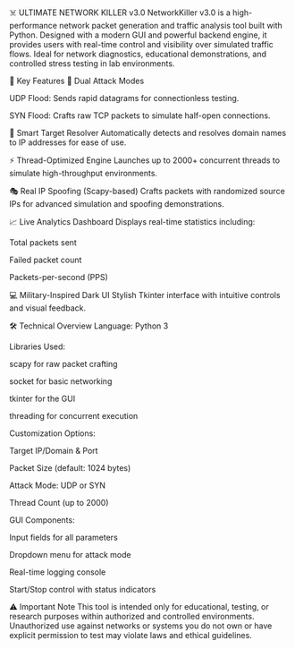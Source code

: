 ☠️ ULTIMATE NETWORK KILLER v3.0
NetworkKiller v3.0 is a high-performance network packet generation and traffic analysis tool built with Python. Designed with a modern GUI and powerful backend engine, it provides users with real-time control and visibility over simulated traffic flows. Ideal for network diagnostics, educational demonstrations, and controlled stress testing in lab environments.

🔧 Key Features
🎯 Dual Attack Modes

UDP Flood: Sends rapid datagrams for connectionless testing.

SYN Flood: Crafts raw TCP packets to simulate half-open connections.

🧠 Smart Target Resolver
Automatically detects and resolves domain names to IP addresses for ease of use.

⚡ Thread-Optimized Engine
Launches up to 2000+ concurrent threads to simulate high-throughput environments.

🎭 Real IP Spoofing (Scapy-based)
Crafts packets with randomized source IPs for advanced simulation and spoofing demonstrations.

📈 Live Analytics Dashboard
Displays real-time statistics including:

Total packets sent

Failed packet count

Packets-per-second (PPS)

💻 Military-Inspired Dark UI
Stylish Tkinter interface with intuitive controls and visual feedback.

🛠️ Technical Overview
Language: Python 3

Libraries Used:

scapy for raw packet crafting

socket for basic networking

tkinter for the GUI

threading for concurrent execution

Customization Options:

Target IP/Domain & Port

Packet Size (default: 1024 bytes)

Attack Mode: UDP or SYN

Thread Count (up to 2000)

GUI Components:

Input fields for all parameters

Dropdown menu for attack mode

Real-time logging console

Start/Stop control with status indicators

⚠️ Important Note
This tool is intended only for educational, testing, or research purposes within authorized and controlled environments. Unauthorized use against networks or systems you do not own or have explicit permission to test may violate laws and ethical guidelines.

